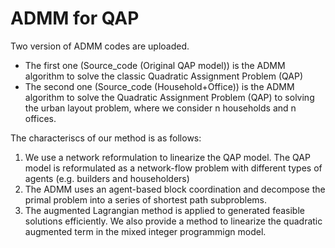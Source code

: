 # ADMM for QAP

Two version of ADMM codes are uploaded. 
- The first one (Source_code (Original QAP model)) is the ADMM algorithm to solve the classic Quadratic Assignment Problem (QAP)
- The second one (Source_code (Household+Office)) is the ADMM algorithm to solve the Quadratic Assignment Problem (QAP) to solving the urban layout problem, where we consider n households and n offices. 

The characteriscs of our method is as follows: 
1. We use a network reformulation to linearize the QAP model. The QAP model is reformulated as a network-flow problem with different types of agents (e.g. builders and householders)
2. The ADMM uses an agent-based block coordination and decompose the primal problem into a series of shortest path subproblems.
3. The augmented Lagrangian method is applied to generated feasible solutions efficiently. We also provide a method to linearize the quadratic augmented term in the mixed integer programmign model.

